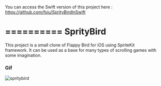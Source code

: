You can access the Swift version of this project here : https://github.com/fsiu/SprityBirdInSwift

==========
SprityBird
==========

This project is a small clone of Flappy Bird for iOS using SpriteKit framework. It can be used as a base for many types of scrolling games with some imagination.

### Gif

![spritybird](http://i.imgur.com/T5cZrCP.gif)
